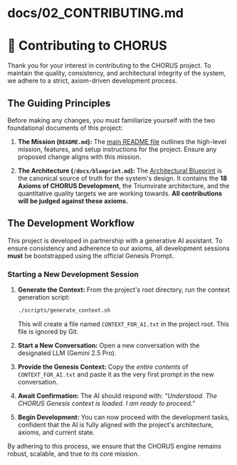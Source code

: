 # docs/02_CONTRIBUTING.md

# 🔱 Contributing to CHORUS

Thank you for your interest in contributing to the CHORUS project. To maintain the quality, consistency, and architectural integrity of the system, we adhere to a strict, axiom-driven development process.

## The Guiding Principles

Before making any changes, you must familiarize yourself with the two foundational documents of this project:

1.  **The Mission (`README.md`):** The [main README file](./README.md) outlines the high-level mission, features, and setup instructions for the project. Ensure any proposed change aligns with this mission.

2.  **The Architecture (`/docs/blueprint.md`):** The [Architectural Blueprint](./docs/blueprint.md) is the canonical source of truth for the system's design. It contains the **18 Axioms of CHORUS Development**, the Triumvirate architecture, and the quantitative quality targets we are working towards. **All contributions will be judged against these axioms.**

## The Development Workflow

This project is developed in partnership with a generative AI assistant. To ensure consistency and adherence to our axioms, all development sessions **must** be bootstrapped using the official Genesis Prompt.

### Starting a New Development Session

1.  **Generate the Context:** From the project's root directory, run the context generation script:

    ```bash
    ./scripts/generate_context.sh
    ```

    This will create a file named `CONTEXT_FOR_AI.txt` in the project root. This file is ignored by Git.

2.  **Start a New Conversation:** Open a new conversation with the designated LLM (Gemini 2.5 Pro).

3.  **Provide the Genesis Context:** Copy the _entire contents_ of `CONTEXT_FOR_AI.txt` and paste it as the very first prompt in the new conversation.

4.  **Await Confirmation:** The AI should respond with: _"Understood. The CHORUS Genesis context is loaded. I am ready to proceed."_

5.  **Begin Development:** You can now proceed with the development tasks, confident that the AI is fully aligned with the project's architecture, axioms, and current state.

By adhering to this process, we ensure that the CHORUS engine remains robust, scalable, and true to its core mission.
